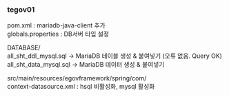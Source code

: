 


### tegov01   
pom.xml : mariadb-java-client 추가   
globals.properties : DB서버 타입 설정   

DATABASE/   
all_sht_ddl_mysql.sql -> MariaDB 테이블 생성 & 붙여넣기 (오류 없음. Query OK)   
all_sht_data_mysql.sql -> MariaDB 데이터 생성 & 붙여넣기   

src/main/resources/egovframework/spring/com/   
context-datasource.xml : hsql 비활성화, mysql 활성화   